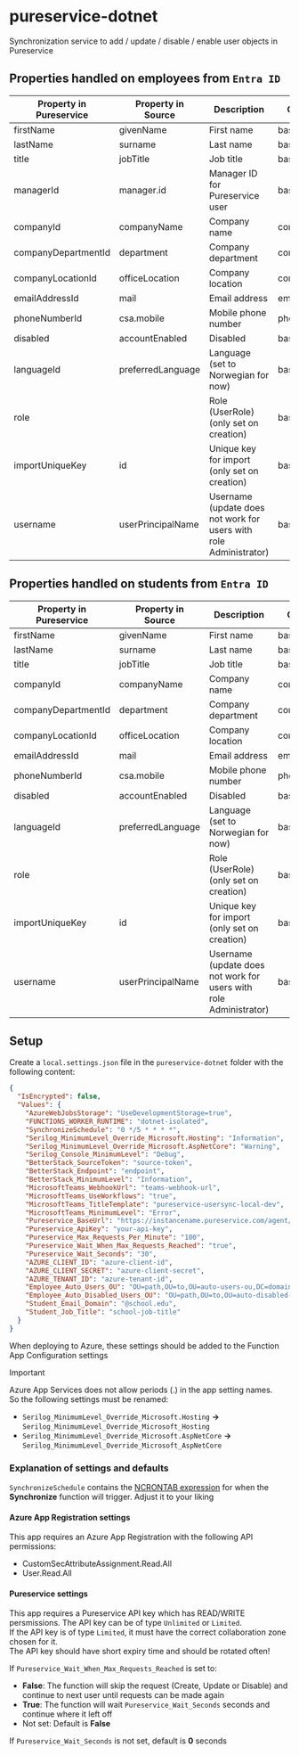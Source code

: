 # pureservice-dotnet

Synchronization service to add / update / disable / enable user objects in Pureservice

## Properties handled on employees from `Entra ID`

| Property in Pureservice | Property in Source | Description                                                      | Category     | Type   | Default Value |
|------------------------|--------------------|-------------------------------------------------------------------|--------------|--------|---------------|
| firstName              | givenName          | First name                                                        | basic        | string | null          |
| lastName               | surname            | Last name                                                         | basic        | string | null          |
| title                  | jobTitle           | Job title                                                         | basic        | string | null          |
| managerId              | manager.id         | Manager ID for Pureservice user                                   | basic        | int    | null          |
| companyId              | companyName        | Company name                                                      | company      | int    | null          |
| companyDepartmentId    | department         | Company department                                                | company      | int    | null          |
| companyLocationId      | officeLocation     | Company location                                                  | company      | int    | null          |
| emailAddressId         | mail               | Email address                                                     | emailaddress | int    | null          |
| phoneNumberId          | csa.mobile         | Mobile phone number                                               | phonenumber  | int    | null          |
| disabled               | accountEnabled     | Disabled                                                          | basic        | int    | false         |
| languageId             | preferredLanguage  | Language (set to Norwegian for now)                               | basic        | int    | Norwegian     |
| role                   |                    | Role (UserRole) (only set on creation)                            | basic        | int    | Sluttbruker   |
| importUniqueKey        | id                 | Unique key for import (only set on creation)                      | basic        | int    | null          |
| username               | userPrincipalName  | Username (update does not work for users with role Administrator) | basic        | int    | null          |

## Properties handled on students from `Entra ID`

| Property in Pureservice | Property in Source | Description                                                      | Category     | Type   | Default Value |
|------------------------|--------------------|-------------------------------------------------------------------|--------------|--------|---------------|
| firstName              | givenName          | First name                                                        | basic        | string | null          |
| lastName               | surname            | Last name                                                         | basic        | string | null          |
| title                  | jobTitle           | Job title                                                         | basic        | string | null          |
| companyId              | companyName        | Company name                                                      | company      | int    | null          |
| companyDepartmentId    | department         | Company department                                                | company      | int    | null          |
| companyLocationId      | officeLocation     | Company location                                                  | company      | int    | null          |
| emailAddressId         | mail               | Email address                                                     | emailaddress | int    | null          |
| phoneNumberId          | csa.mobile         | Mobile phone number                                               | phonenumber  | int    | null          |
| disabled               | accountEnabled     | Disabled                                                          | basic        | int    | false         |
| languageId             | preferredLanguage  | Language (set to Norwegian for now)                               | basic        | int    | Norwegian     |
| role                   |                    | Role (UserRole) (only set on creation)                            | basic        | int    | Sluttbruker   |
| importUniqueKey        | id                 | Unique key for import (only set on creation)                      | basic        | int    | null          |
| username               | userPrincipalName  | Username (update does not work for users with role Administrator) | basic        | int    | null          |

## Setup

Create a `local.settings.json` file in the `pureservice-dotnet` folder with the following content:
```json
{
  "IsEncrypted": false,
  "Values": {
    "AzureWebJobsStorage": "UseDevelopmentStorage=true",
    "FUNCTIONS_WORKER_RUNTIME": "dotnet-isolated",
    "SynchronizeSchedule": "0 */5 * * * *",
    "Serilog_MinimumLevel_Override_Microsoft.Hosting": "Information",
    "Serilog_MinimumLevel_Override_Microsoft.AspNetCore": "Warning",
    "Serilog_Console_MinimumLevel": "Debug",
    "BetterStack_SourceToken": "source-token",
    "BetterStack_Endpoint": "endpoint",
    "BetterStack_MinimumLevel": "Information",
    "MicrosoftTeams_WebhookUrl": "teams-webhook-url",
    "MicrosoftTeams_UseWorkflows": "true",
    "MicrosoftTeams_TitleTemplate": "pureservice-usersync-local-dev",
    "MicrosoftTeams_MinimumLevel": "Error",
    "Pureservice_BaseUrl": "https://instancename.pureservice.com/agent/api/",
    "Pureservice_ApiKey": "your-api-key",
    "Pureservice_Max_Requests_Per_Minute": "100",
    "Pureservice_Wait_When_Max_Requests_Reached": "true",
    "Pureservice_Wait_Seconds": "30",
    "AZURE_CLIENT_ID": "azure-client-id",
    "AZURE_CLIENT_SECRET": "azure-client-secret",
    "AZURE_TENANT_ID": "azure-tenant-id",
    "Employee_Auto_Users_OU": "OU=path,OU=to,OU=auto-users-ou,DC=domain,DC=something,DC=edu",
    "Employee_Auto_Disabled_Users_OU": "OU=path,OU=to,OU=auto-disabled-users-ou,DC=domain,DC=something,DC=edu",
    "Student_Email_Domain": "@school.edu",
    "Student_Job_Title": "school-job-title"
  }
}
```

When deploying to Azure, these settings should be added to the Function App Configuration settings

> [!IMPORTANT]
> Azure App Services does not allow periods (.) in the app setting names.<br />
> So the following settings must be renamed:
> - `Serilog_MinimumLevel_Override_Microsoft.Hosting` **->** `Serilog_MinimumLevel_Override_Microsoft_Hosting`
> - `Serilog_MinimumLevel_Override_Microsoft.AspNetCore` **->** `Serilog_MinimumLevel_Override_Microsoft_AspNetCore`

### Explanation of settings and defaults

`SynchronizeSchedule` contains the [NCRONTAB expression](https://learn.microsoft.com/en-us/azure/azure-functions/functions-bindings-timer?tabs=python-v2%2Cisolated-process%2Cnodejs-v4&pivots=programming-language-csharp#ncrontab-expressions) for when the **Synchronize** function will trigger. Adjust it to your liking

#### Azure App Registration settings

This app requires an Azure App Registration with the following API permissions:
- CustomSecAttributeAssignment.Read.All
- User.Read.All

#### Pureservice settings

This app requires a Pureservice API key which has READ/WRITE persmissions. The API key can be of type `Unlimited` or `Limited`.<br />
If the API key is of type `Limited`, it must have the correct collaboration zone chosen for it.<br />
The API key should have short expiry time and should be rotated often!

If `Pureservice_Wait_When_Max_Requests_Reached` is set to:<br />
- **False**: The function will skip the request (Create, Update or Disable) and continue to next user until requests can be made again
- **True**: The function will wait `Pureservice_Wait_Seconds` seconds and continue where it left off
- Not set: Default is **False**

If `Pureservice_Wait_Seconds` is not set, default is **0** seconds
